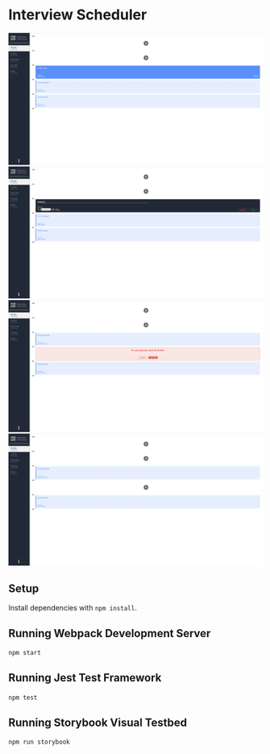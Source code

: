 # Interview Scheduler

!["Showing colour change on hover"](https://github.com/DohBae/scheduler/blob/master/docs/HoverAnimationDayHighlight.png?raw=true)
!["Edit an appointment"](https://github.com/DohBae/scheduler/blob/master/docs/EditAppointment.png?raw=true)
!["Confirmation before deleting an appointment"](https://github.com/DohBae/scheduler/blob/master/docs/DeleteConfirmation.png?raw=true)
!["Deleted appointment with Monday's spots remaining updated"](https://github.com/DohBae/scheduler/blob/master/docs/UpdatedSpotsRemaining.png?raw=true)



## Setup

Install dependencies with `npm install`.

## Running Webpack Development Server

```sh
npm start
```

## Running Jest Test Framework

```sh
npm test
```

## Running Storybook Visual Testbed

```sh
npm run storybook
```
